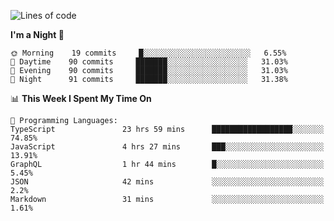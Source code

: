 <!--START_SECTION:waka-->
![Lines of code](https://img.shields.io/badge/From%20Hello%20World%20I%27ve%20Written-626723%20lines%20of%20code-blue)

**I'm a Night 🦉** 

```text
🌞 Morning    19 commits     █░░░░░░░░░░░░░░░░░░░░░░░░   6.55% 
🌆 Daytime    90 commits     ███████░░░░░░░░░░░░░░░░░░   31.03% 
🌃 Evening    90 commits     ███████░░░░░░░░░░░░░░░░░░   31.03% 
🌙 Night      91 commits     ███████░░░░░░░░░░░░░░░░░░   31.38%

```


📊 **This Week I Spent My Time On** 

```text
💬 Programming Languages: 
TypeScript               23 hrs 59 mins      ██████████████████░░░░░░░   74.85% 
JavaScript               4 hrs 27 mins       ███░░░░░░░░░░░░░░░░░░░░░░   13.91% 
GraphQL                  1 hr 44 mins        █░░░░░░░░░░░░░░░░░░░░░░░░   5.45% 
JSON                     42 mins             ░░░░░░░░░░░░░░░░░░░░░░░░░   2.2% 
Markdown                 31 mins             ░░░░░░░░░░░░░░░░░░░░░░░░░   1.61%

```


<!--END_SECTION:waka-->
